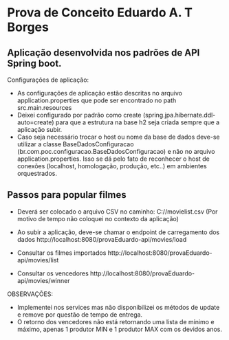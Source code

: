 Prova de Conceito Eduardo A. T Borges
=================

Aplicação desenvolvida nos padrões de API Spring boot.
-------------------
Configurações de aplicação:
- As configurações de aplicação estão descritas no arquivo application.properties que pode ser encontrado no path src.main.resources
- Deixei configurado por padrão como create (spring.jpa.hibernate.ddl-auto=create) para que a estrutura na base h2 seja criada
sempre que a aplicação subir.
- Caso seja necessário trocar o host ou nome da base de dados deve-se utilizar a classe BaseDadosConfiguracao (br.com.poc.configuracao.BaseDadosConfiguracao)
e não no arquivo application.properties. Isso se dá pelo fato de reconhecer o host de conexões (localhost, homologação, produção, etc..)
em ambientes orquestrados.


Passos para popular filmes
-------------------
- Deverá ser colocado o arquivo CSV no caminho: C://movielist.csv (Por motivo de tempo não coloquei no contexto da aplicação)

- Ao subir a aplicação, deve-se chamar o endpoint de carregamento dos dados 
http://localhost:8080/provaEduardo-api/movies/load

- Consultar os filmes importados
http://localhost:8080/provaEduardo-api/movies/list

- Consultar os vencedores
http://localhost:8080/provaEduardo-api/movies/winner

OBSERVAÇÕES:
- Implementei nos services mas não disponibilizei os métodos de update e remove por questão de tempo de entrega.
- O retorno dos vencedores não está retornando uma lista de mínimo e máximo, apenas 1 produtor MIN e 1 produtor MAX com os devidos anos.